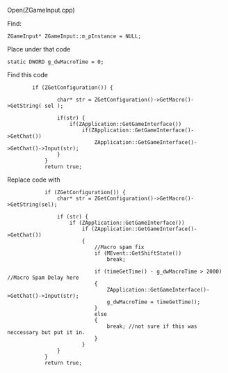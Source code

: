 Open(ZGameInput.cpp) <br>

Find: <br>

    ZGameInput* ZGameInput::m_pInstance = NULL;

Place under that code

    static DWORD g_dwMacroTime = 0;


Find this code

			if (ZGetConfiguration()) {

					char* str = ZGetConfiguration()->GetMacro()->GetString( sel );

					if(str) {
						if(ZApplication::GetGameInterface())
							if(ZApplication::GetGameInterface()->GetChat())
								ZApplication::GetGameInterface()->GetChat()->Input(str);
					}
				}
				return true;
        
Replace code with

				if (ZGetConfiguration()) {
					char* str = ZGetConfiguration()->GetMacro()->GetString(sel);

					if (str) {
						if (ZApplication::GetGameInterface())
							if (ZApplication::GetGameInterface()->GetChat())
							{
								//Macro spam fix
								if (MEvent::GetShiftState())
									break;

								if (timeGetTime() - g_dwMacroTime > 2000) //Macro Spam Delay here
								{
									ZApplication::GetGameInterface()->GetChat()->Input(str);
									g_dwMacroTime = timeGetTime();
								}
								else
								{
									break; //not sure if this was neccessary but put it in.
								}
							}
					}
				}
				return true;
